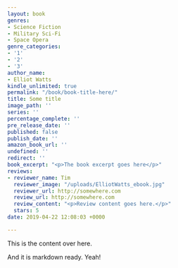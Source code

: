 ```yaml
---
layout: book
genres:
- Science Fiction
- Military Sci-Fi
- Space Opera
genre_categories:
- '1'
- '2'
- '3'
author_name:
- Elliot Watts
kindle_unlimited: true
permalink: "/book/book-title-here/"
title: Some title
image_path: ''
series: ''
percentage_complete: ''
pre_release_date: ''
published: false
publish_date: ''
amazon_book_url: ''
undefined: ''
redirect: ''
book_excerpt: "<p>The book excerpt goes here</p>"
reviews:
- reviewer_name: Tim
  reviewer_image: "/uploads/ElliotWatts_ebook.jpg"
  reviewer_url: http://somewhere.com
  review_url: http://somewhere.com
  review_content: "<p>Review content goes here.</p>"
  stars: 5
date: 2019-04-22 12:08:03 +0000

---
```

This is the content over here.

And it is markdown ready. Yeah!